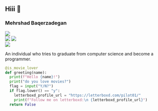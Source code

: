 
## Hiii 👋
### Mehrshad Baqerzadegan
[![](https://img.shields.io/badge/Virgool-4782AD?style=for-the-badge&logo=virgool&logoColor=white)](https://virgool.io/@sinfulspinoza)<br>
[![](https://img.shields.io/badge/Resume-%092022--01--17-9cf)](https://docs.google.com/document/u/0/export?format=pdf&id=1gZ2bVbT8LWLAK6AE0CgkFMiIctjjHcyBIFm7FvwYlyE&token=AC4w5Vi7MpGvP3pgPyzmTi1BSyqlFaNv2w%3A1642444252507&ouid=111542905878458862601&includes_info_params=true&usp=docs_home&inspectorResult=%7B%22pc%22%3A3%2C%22lplc%22%3A25%7D)
![](https://img.shields.io/twitter/follow/sinfulspinoza?style=social)<br>
[![](https://img.shields.io/badge/-MehrshadBaqerzadegan@gmail.com-lightgray?style=for-the-badge&logo=gmail)](mailto:MehrshadBaqerzadegan@gmail.com)

An individual who tries to graduate from computer science and become a programmer.<br>
```python
@is_movie_lover
def greeting(name):
  print(f"Hello {name}!")
  print("do you love movies?")
  flag = input("Y/N?")
  if flag.lower() == "y":
    letterboxd_profile_url = "https://letterboxd.com/pilot01/"
    print(f"Follow me on letterboxd:\n {letterboxd_profile_url}")
  return False
```
